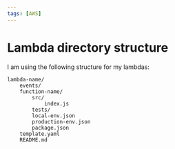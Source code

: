 ```yaml
---
tags: [AWS]
---
```


# Lambda directory structure

I am using the following structure for my lambdas:

```
lambda-name/
    events/
    function-name/
        src/
            index.js
        tests/
        local-env.json
        production-env.json
        package.json
    template.yaml
    README.md
```
